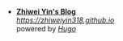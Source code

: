  * **[Zhiwei Yin's Blog](https://zhiweiyin318.github.io)**  
 *https://zhiweiyin318.github.io*  
 powered by *[Hugo](https://gohugo.io/)*

